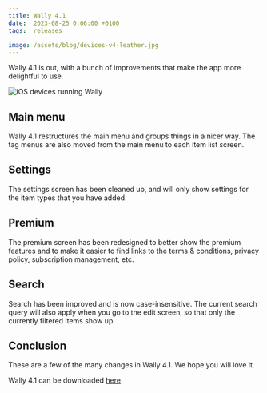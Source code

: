```yaml
---
title: Wally 4.1
date:  2023-08-25 0:06:00 +0100
tags:  releases

image: /assets/blog/devices-v4-leather.jpg
---
```


Wally 4.1 is out, with a bunch of improvements that make the app more delightful to use.

![iOS devices running Wally]({{page.image}} "Wally 4.2")


## Main menu

Wally 4.1 restructures the main menu and groups things in a nicer way. The tag menus are also moved from the main menu to each item list screen.


## Settings

The settings screen has been cleaned up, and will only show settings for the item types that you have added.


## Premium

The premium screen has been redesigned to better show the premium features and to make it easier to find links to the terms & conditions, privacy policy, subscription management, etc.


## Search

Search has been improved and is now case-insensitive. The current search query will also apply when you go to the edit screen, so that only the currently filtered items show up.


## Conclusion

These are a few of the many changes in Wally 4.1. We hope you will love it. 

Wally 4.1 can be downloaded [here]({{site.appstore_url}}). 